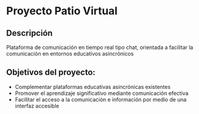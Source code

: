 # Proyecto Patio Virtual

## Descripción
 Plataforma de comunicación en tiempo real tipo chat, orientada a facilitar la comunicación en entornos educativos asincrónicos

## Objetivos del proyecto: 

- Complementar plataformas educativas asincrónicas existentes 
- Promover el aprendizaje significativo mediante comunicación efectiva 
- Facilitar el acceso a la comunicación e información por medio de una interfaz accesible 

